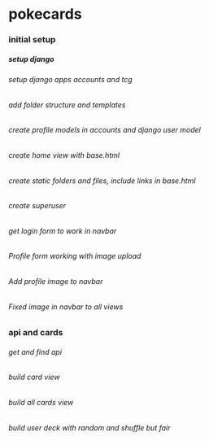 # pokecards


### initial setup
##### setup django
###### setup django apps accounts and tcg
###### add folder structure and templates
###### create profile models in accounts and django user model
###### create home view with base.html
###### create static folders and files, include  links in base.html
###### create superuser
###### get login form to work in navbar
###### Profile form working with image upload
###### Add profile image to navbar 
###### Fixed image in navbar to all views

### api and cards
###### get and find api
###### build card view
###### build all cards view
###### build user deck with random and shuffle but fair